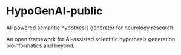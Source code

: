 # HypoGenAI-public
AI-powered semantic hypothesis generator for neurology research.

An open framework for AI-assisted scientific hypothesis generation bioinformatics and beyond.
